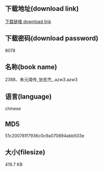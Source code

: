 ## 下载地址(download link)
[下载链接 download link](https://voluble-croquembouche-d321dc.netlify.app/?s=2388%E3%80%81%E6%9C%B1%E5%85%83%E7%92%8B%E4%BC%A0_%E5%BC%A0%E5%AE%8F%E6%9D%B0_.azw3)

## 下载密码(download password)
8078

## 名称(book name)
2388、朱元璋传_张宏杰_.azw3.azw3

## 语言(language)
chinese

## MD5
51c200781f7936c0c9a070894abb503e

## 大小(filesize)
419.7 KB
